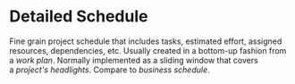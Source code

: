 # Detailed Schedule


Fine grain project schedule that includes tasks, estimated effort,
assigned resources, dependencies, etc. Usually created in a bottom-up
fashion from a *work plan*. Normally implemented as a sliding window
that covers a *project's headlights*. Compare to *business schedule*.

